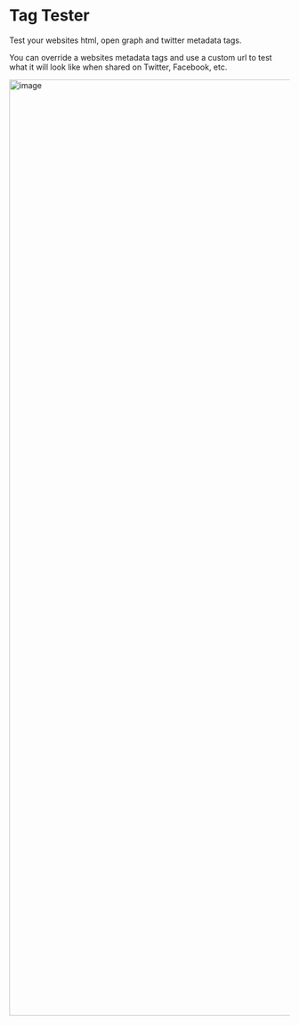 # Tag Tester

Test your websites html, open graph and twitter metadata tags.

You can override a websites metadata tags and use a custom url to test what it will look like when shared on Twitter, Facebook, etc.

<img width="1679" alt="image" src="https://user-images.githubusercontent.com/3044853/74077365-4923af00-4a17-11ea-93f6-7424ef72c515.png">
